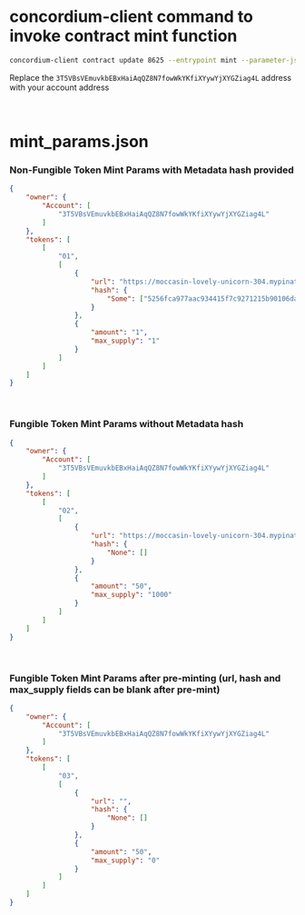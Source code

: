 # concordium-client command to invoke contract mint function
```bash
concordium-client contract update 8625 --entrypoint mint --parameter-json mint_params.json --schema dist/schema.bin --sender 3T5VBsVEmuvkbEBxHaiAqQZ8N7fowWkYKfiXYywYjXYGZiag4L --energy 6000 --grpc-port 20000 --grpc-ip node.testnet.concordium.com
```
Replace the `3T5VBsVEmuvkbEBxHaiAqQZ8N7fowWkYKfiXYywYjXYGZiag4L` address with your account address

<br>

# mint_params.json
### Non-Fungible Token Mint Params with Metadata hash provided
```json
{
    "owner": {
        "Account": [
            "3T5VBsVEmuvkbEBxHaiAqQZ8N7fowWkYKfiXYywYjXYGZiag4L"
        ]
    },
    "tokens": [
        [
            "01",
            [
                {
                    "url": "https://moccasin-lovely-unicorn-304.mypinata.cloud/ipfs/QmNdx4Hb7S61R5ZhUwr95zcSMvDHFVcn9fM4y2D1ENgpim",
                    "hash": {
                        "Some": ["5256fca977aac934415f7c9271215b90106da832291b73c009ca0b21b1ac3a8a"]
                    }
                },
                {
                    "amount": "1",
                    "max_supply": "1"
                }
            ]
        ]
    ]
}
```
<br>

### Fungible Token Mint Params without Metadata hash
```json
{
    "owner": {
        "Account": [
            "3T5VBsVEmuvkbEBxHaiAqQZ8N7fowWkYKfiXYywYjXYGZiag4L"
        ]
    },
    "tokens": [
        [
            "02",
            [
                {
                    "url": "https://moccasin-lovely-unicorn-304.mypinata.cloud/ipfs/QmNdx4Hb7S61R5ZhUwr95zcSMvDHFVcn9fM4y2D1ENgpim",
                    "hash": {
                        "None": []
                    }
                },
                {
                    "amount": "50",
                    "max_supply": "1000"
                }
            ]
        ]
    ]
}
```
<br>

### Fungible Token Mint Params after pre-minting (url, hash and max_supply fields can be blank after pre-mint)
```json
{
    "owner": {
        "Account": [
            "3T5VBsVEmuvkbEBxHaiAqQZ8N7fowWkYKfiXYywYjXYGZiag4L"
        ]
    },
    "tokens": [
        [
            "03",
            [
                {
                    "url": "",
                    "hash": {
                        "None": []
                    }
                },
                {
                    "amount": "50",
                    "max_supply": "0"
                }
            ]
        ]
    ]
}
```